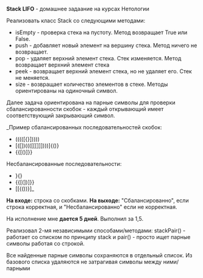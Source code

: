 **Stack LIFO** - домашнее задаание на курсах Нетологии

Реализовать класс Stack со следующими методами:
 - isEmpty  - проверка стека на пустоту. Метод возвращает True или False.
 - push     - добавляет новый элемент на вершину стека. Метод ничего не возвращает.
 - pop      - удаляет верхний элемент стека. Стек изменяется. Метод возвращает верхний элемент стека
 - peek     - возвращает верхний элемент стека, но не удаляет его. Стек не меняется.
 - size     - возвращает количество элементов в стеке.
Методы ориентированы на одиночный символ.

Далее задача ориентирована на парные символы для проверки сбалансированности скобок - каждый открывающий имеет 
соответствующий закрывающий символ.


_Пример сбалансированных последовательностей скобок:
 - (((([{}]))))
 - [([])((([[[]]])))]{()}
 - {{[()]}}

Несбалансированные последовательности:
 - }{}
 - {{[(])]}}
 - [[{())}]_

**На входе:** строка со скобками.
**На выходе:** "Сбалансированно", если строка корректная, и "Несбалансированно" если не корректная.

На исполнение мне **дается 5 дней**.
Выполнил за 1,5.

Реализовал 2-мя независимыми способами/методами:
    stackPair() - работает со списком по принципу stack
    и
    pair() - просто ищет парные символы работая со строкой.

Все найденные парные символы сохраняются в отдельный список.
Из базового списка удаляются не затрагивая символы между ними/парными
